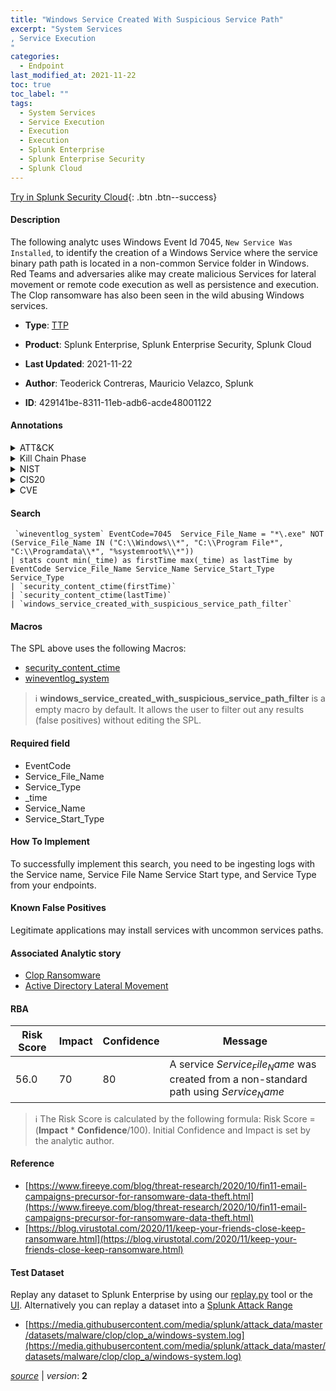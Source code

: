 ```yaml
---
title: "Windows Service Created With Suspicious Service Path"
excerpt: "System Services
, Service Execution
"
categories:
  - Endpoint
last_modified_at: 2021-11-22
toc: true
toc_label: ""
tags:
  - System Services
  - Service Execution
  - Execution
  - Execution
  - Splunk Enterprise
  - Splunk Enterprise Security
  - Splunk Cloud
---
```




[Try in Splunk Security Cloud](https://www.splunk.com/en_us/products/cyber-security.html){: .btn .btn--success}

#### Description

The following analytc uses Windows Event Id 7045, `New Service Was Installed`, to identify the creation of a Windows Service where the service binary path path is located in a non-common Service folder in Windows. Red Teams and adversaries alike may create malicious Services for lateral movement or remote code execution as well as persistence and execution. The Clop ransomware has also been seen in the wild abusing Windows services.

- **Type**: [TTP](https://github.com/splunk/security_content/wiki/Detection-Analytic-Types)
- **Product**: Splunk Enterprise, Splunk Enterprise Security, Splunk Cloud

- **Last Updated**: 2021-11-22
- **Author**: Teoderick Contreras, Mauricio Velazco, Splunk
- **ID**: 429141be-8311-11eb-adb6-acde48001122


#### Annotations

<details>
  <summary>ATT&CK</summary>

<div markdown="1">


| ID             | Technique        |  Tactic             |
| -------------- | ---------------- |-------------------- |
| [T1569](https://attack.mitre.org/techniques/T1569/) | System Services | Execution |

| [T1569.002](https://attack.mitre.org/techniques/T1569/002/) | Service Execution | Execution |

</div>
</details>


<details>
  <summary>Kill Chain Phase</summary>

<div markdown="1">

* Exploitation


</div>
</details>


<details>
  <summary>NIST</summary>

<div markdown="1">



</div>
</details>

<details>
  <summary>CIS20</summary>

<div markdown="1">



</div>
</details>

<details>
  <summary>CVE</summary>

<div markdown="1">


</div>
</details>

#### Search 

```
 `wineventlog_system` EventCode=7045  Service_File_Name = "*\.exe" NOT (Service_File_Name IN ("C:\\Windows\\*", "C:\\Program File*", "C:\\Programdata\\*", "%systemroot%\\*")) 
| stats count min(_time) as firstTime max(_time) as lastTime by EventCode Service_File_Name Service_Name Service_Start_Type Service_Type 
| `security_content_ctime(firstTime)` 
| `security_content_ctime(lastTime)` 
| `windows_service_created_with_suspicious_service_path_filter`
```

#### Macros
The SPL above uses the following Macros:
* [security_content_ctime](https://github.com/splunk/security_content/blob/develop/macros/security_content_ctime.yml)
* [wineventlog_system](https://github.com/splunk/security_content/blob/develop/macros/wineventlog_system.yml)

> :information_source:
> **windows_service_created_with_suspicious_service_path_filter** is a empty macro by default. It allows the user to filter out any results (false positives) without editing the SPL.

#### Required field
* EventCode
* Service_File_Name
* Service_Type
* _time
* Service_Name
* Service_Start_Type


#### How To Implement
To successfully implement this search, you need to be ingesting logs with the Service name, Service File Name Service Start type, and Service Type from your endpoints.

#### Known False Positives
Legitimate applications may install services with uncommon services paths.

#### Associated Analytic story
* [Clop Ransomware](/stories/clop_ransomware)
* [Active Directory Lateral Movement](/stories/active_directory_lateral_movement)




#### RBA

| Risk Score  | Impact      | Confidence   | Message      |
| ----------- | ----------- |--------------|--------------|
| 56.0 | 70 | 80 | A service $Service_File_Name$ was created from a non-standard path using $Service_Name$ |


> :information_source:
> The Risk Score is calculated by the following formula: Risk Score = (**Impact** * **Confidence**/100). Initial Confidence and Impact is set by the analytic author. 

#### Reference

* [https://www.fireeye.com/blog/threat-research/2020/10/fin11-email-campaigns-precursor-for-ransomware-data-theft.html](https://www.fireeye.com/blog/threat-research/2020/10/fin11-email-campaigns-precursor-for-ransomware-data-theft.html)
* [https://blog.virustotal.com/2020/11/keep-your-friends-close-keep-ransomware.html](https://blog.virustotal.com/2020/11/keep-your-friends-close-keep-ransomware.html)



#### Test Dataset
Replay any dataset to Splunk Enterprise by using our [replay.py](https://github.com/splunk/attack_data#using-replaypy) tool or the [UI](https://github.com/splunk/attack_data#using-ui).
Alternatively you can replay a dataset into a [Splunk Attack Range](https://github.com/splunk/attack_range#replay-dumps-into-attack-range-splunk-server)


* [https://media.githubusercontent.com/media/splunk/attack_data/master/datasets/malware/clop/clop_a/windows-system.log](https://media.githubusercontent.com/media/splunk/attack_data/master/datasets/malware/clop/clop_a/windows-system.log)



[*source*](https://github.com/splunk/security_content/tree/develop/detections/endpoint/windows_service_created_with_suspicious_service_path.yml) \| *version*: **2**
